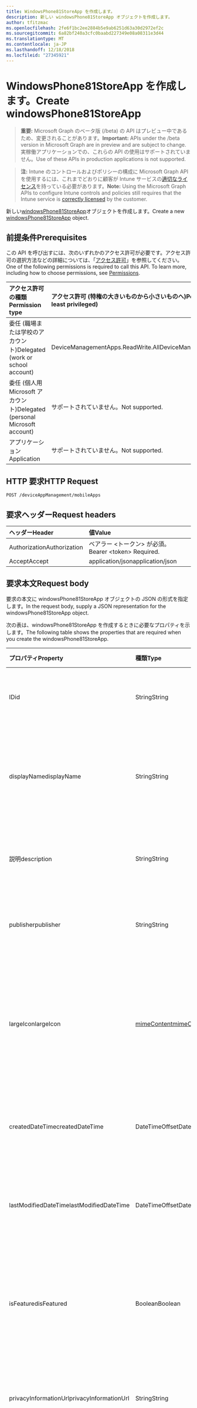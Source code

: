 ```yaml
---
title: WindowsPhone81StoreApp を作成します。
description: 新しい windowsPhone81StoreApp オブジェクトを作成します。
author: tfitzmac
ms.openlocfilehash: 2fe6f1bc2ee2884b5e9ab6251d63a30d2972ef2c
ms.sourcegitcommit: 6a82bf240a3cfc0baabd227349e08a08311e3d44
ms.translationtype: MT
ms.contentlocale: ja-JP
ms.lasthandoff: 12/18/2018
ms.locfileid: "27345921"
---
```

# <a name="create-windowsphone81storeapp"></a><span data-ttu-id="8ce86-103">WindowsPhone81StoreApp を作成します。</span><span class="sxs-lookup"><span data-stu-id="8ce86-103">Create windowsPhone81StoreApp</span></span>

> <span data-ttu-id="8ce86-104">**重要:** Microsoft Graph のベータ版 (/beta) の API はプレビュー中であるため、変更されることがあります。</span><span class="sxs-lookup"><span data-stu-id="8ce86-104">**Important:** APIs under the /beta version in Microsoft Graph are in preview and are subject to change.</span></span> <span data-ttu-id="8ce86-105">実稼働アプリケーションでの、これらの API の使用はサポートされていません。</span><span class="sxs-lookup"><span data-stu-id="8ce86-105">Use of these APIs in production applications is not supported.</span></span>

> <span data-ttu-id="8ce86-106">**注:** Intune のコントロールおよびポリシーの構成に Microsoft Graph API を使用するには、これまでどおりに顧客が Intune サービスの[適切なライセンス](https://go.microsoft.com/fwlink/?linkid=839381)を持っている必要があります。</span><span class="sxs-lookup"><span data-stu-id="8ce86-106">**Note:** Using the Microsoft Graph APIs to configure Intune controls and policies still requires that the Intune service is [correctly licensed](https://go.microsoft.com/fwlink/?linkid=839381) by the customer.</span></span>

<span data-ttu-id="8ce86-107">新しい[windowsPhone81StoreApp](../resources/intune-apps-windowsphone81storeapp.md)オブジェクトを作成します。</span><span class="sxs-lookup"><span data-stu-id="8ce86-107">Create a new [windowsPhone81StoreApp](../resources/intune-apps-windowsphone81storeapp.md) object.</span></span>
## <a name="prerequisites"></a><span data-ttu-id="8ce86-108">前提条件</span><span class="sxs-lookup"><span data-stu-id="8ce86-108">Prerequisites</span></span>
<span data-ttu-id="8ce86-p102">この API を呼び出すには、次のいずれかのアクセス許可が必要です。アクセス許可の選択方法などの詳細については、「[アクセス許可](/graph/permissions-reference)」を参照してください。</span><span class="sxs-lookup"><span data-stu-id="8ce86-p102">One of the following permissions is required to call this API. To learn more, including how to choose permissions, see [Permissions](/graph/permissions-reference).</span></span>

|<span data-ttu-id="8ce86-111">アクセス許可の種類</span><span class="sxs-lookup"><span data-stu-id="8ce86-111">Permission type</span></span>|<span data-ttu-id="8ce86-112">アクセス許可 (特権の大きいものから小さいものへ)</span><span class="sxs-lookup"><span data-stu-id="8ce86-112">Permissions (from most to least privileged)</span></span>|
|:---|:---|
|<span data-ttu-id="8ce86-113">委任 (職場または学校のアカウント)</span><span class="sxs-lookup"><span data-stu-id="8ce86-113">Delegated (work or school account)</span></span>|<span data-ttu-id="8ce86-114">DeviceManagementApps.ReadWrite.All</span><span class="sxs-lookup"><span data-stu-id="8ce86-114">DeviceManagementApps.ReadWrite.All</span></span>|
|<span data-ttu-id="8ce86-115">委任 (個人用 Microsoft アカウント)</span><span class="sxs-lookup"><span data-stu-id="8ce86-115">Delegated (personal Microsoft account)</span></span>|<span data-ttu-id="8ce86-116">サポートされていません。</span><span class="sxs-lookup"><span data-stu-id="8ce86-116">Not supported.</span></span>|
|<span data-ttu-id="8ce86-117">アプリケーション</span><span class="sxs-lookup"><span data-stu-id="8ce86-117">Application</span></span>|<span data-ttu-id="8ce86-118">サポートされていません。</span><span class="sxs-lookup"><span data-stu-id="8ce86-118">Not supported.</span></span>|

## <a name="http-request"></a><span data-ttu-id="8ce86-119">HTTP 要求</span><span class="sxs-lookup"><span data-stu-id="8ce86-119">HTTP Request</span></span>
<!-- {
  "blockType": "ignored"
}
-->
``` http
POST /deviceAppManagement/mobileApps
```

## <a name="request-headers"></a><span data-ttu-id="8ce86-120">要求ヘッダー</span><span class="sxs-lookup"><span data-stu-id="8ce86-120">Request headers</span></span>
|<span data-ttu-id="8ce86-121">ヘッダー</span><span class="sxs-lookup"><span data-stu-id="8ce86-121">Header</span></span>|<span data-ttu-id="8ce86-122">値</span><span class="sxs-lookup"><span data-stu-id="8ce86-122">Value</span></span>|
|:---|:---|
|<span data-ttu-id="8ce86-123">Authorization</span><span class="sxs-lookup"><span data-stu-id="8ce86-123">Authorization</span></span>|<span data-ttu-id="8ce86-124">ベアラー &lt;トークン&gt; が必須。</span><span class="sxs-lookup"><span data-stu-id="8ce86-124">Bearer &lt;token&gt; Required.</span></span>|
|<span data-ttu-id="8ce86-125">Accept</span><span class="sxs-lookup"><span data-stu-id="8ce86-125">Accept</span></span>|<span data-ttu-id="8ce86-126">application/json</span><span class="sxs-lookup"><span data-stu-id="8ce86-126">application/json</span></span>|

## <a name="request-body"></a><span data-ttu-id="8ce86-127">要求本文</span><span class="sxs-lookup"><span data-stu-id="8ce86-127">Request body</span></span>
<span data-ttu-id="8ce86-128">要求の本文に windowsPhone81StoreApp オブジェクトの JSON の形式を指定します。</span><span class="sxs-lookup"><span data-stu-id="8ce86-128">In the request body, supply a JSON representation for the windowsPhone81StoreApp object.</span></span>

<span data-ttu-id="8ce86-129">次の表は、windowsPhone81StoreApp を作成するときに必要なプロパティを示します。</span><span class="sxs-lookup"><span data-stu-id="8ce86-129">The following table shows the properties that are required when you create the windowsPhone81StoreApp.</span></span>

|<span data-ttu-id="8ce86-130">プロパティ</span><span class="sxs-lookup"><span data-stu-id="8ce86-130">Property</span></span>|<span data-ttu-id="8ce86-131">種類</span><span class="sxs-lookup"><span data-stu-id="8ce86-131">Type</span></span>|<span data-ttu-id="8ce86-132">説明</span><span class="sxs-lookup"><span data-stu-id="8ce86-132">Description</span></span>|
|:---|:---|:---|
|<span data-ttu-id="8ce86-133">ID</span><span class="sxs-lookup"><span data-stu-id="8ce86-133">id</span></span>|<span data-ttu-id="8ce86-134">String</span><span class="sxs-lookup"><span data-stu-id="8ce86-134">String</span></span>|<span data-ttu-id="8ce86-135">エンティティのキー。</span><span class="sxs-lookup"><span data-stu-id="8ce86-135">Key of the entity.</span></span> <span data-ttu-id="8ce86-136">[mobileApp](../resources/intune-apps-mobileapp.md) から継承します</span><span class="sxs-lookup"><span data-stu-id="8ce86-136">Inherited from [mobileApp](../resources/intune-apps-mobileapp.md)</span></span>|
|<span data-ttu-id="8ce86-137">displayName</span><span class="sxs-lookup"><span data-stu-id="8ce86-137">displayName</span></span>|<span data-ttu-id="8ce86-138">String</span><span class="sxs-lookup"><span data-stu-id="8ce86-138">String</span></span>|<span data-ttu-id="8ce86-139">管理者が提供またはインポートしたアプリのタイトル。</span><span class="sxs-lookup"><span data-stu-id="8ce86-139">The admin provided or imported title of the app.</span></span> <span data-ttu-id="8ce86-140">[mobileApp](../resources/intune-apps-mobileapp.md) から継承します</span><span class="sxs-lookup"><span data-stu-id="8ce86-140">Inherited from [mobileApp](../resources/intune-apps-mobileapp.md)</span></span>|
|<span data-ttu-id="8ce86-141">説明</span><span class="sxs-lookup"><span data-stu-id="8ce86-141">description</span></span>|<span data-ttu-id="8ce86-142">String</span><span class="sxs-lookup"><span data-stu-id="8ce86-142">String</span></span>|<span data-ttu-id="8ce86-143">アプリの説明。</span><span class="sxs-lookup"><span data-stu-id="8ce86-143">The description of the app.</span></span> <span data-ttu-id="8ce86-144">[mobileApp](../resources/intune-apps-mobileapp.md) から継承します</span><span class="sxs-lookup"><span data-stu-id="8ce86-144">Inherited from [mobileApp](../resources/intune-apps-mobileapp.md)</span></span>|
|<span data-ttu-id="8ce86-145">publisher</span><span class="sxs-lookup"><span data-stu-id="8ce86-145">publisher</span></span>|<span data-ttu-id="8ce86-146">String</span><span class="sxs-lookup"><span data-stu-id="8ce86-146">String</span></span>|<span data-ttu-id="8ce86-147">アプリの発行元。</span><span class="sxs-lookup"><span data-stu-id="8ce86-147">The publisher of the app.</span></span> <span data-ttu-id="8ce86-148">[mobileApp](../resources/intune-apps-mobileapp.md) から継承します</span><span class="sxs-lookup"><span data-stu-id="8ce86-148">Inherited from [mobileApp](../resources/intune-apps-mobileapp.md)</span></span>|
|<span data-ttu-id="8ce86-149">largeIcon</span><span class="sxs-lookup"><span data-stu-id="8ce86-149">largeIcon</span></span>|[<span data-ttu-id="8ce86-150">mimeContent</span><span class="sxs-lookup"><span data-stu-id="8ce86-150">mimeContent</span></span>](../resources/intune-shared-mimecontent.md)|<span data-ttu-id="8ce86-151">アプリの詳細に表示され、アイコンのアップロードに使用される大きなアイコン。</span><span class="sxs-lookup"><span data-stu-id="8ce86-151">The large icon, to be displayed in the app details and used for upload of the icon.</span></span> <span data-ttu-id="8ce86-152">[mobileApp](../resources/intune-apps-mobileapp.md) から継承します</span><span class="sxs-lookup"><span data-stu-id="8ce86-152">Inherited from [mobileApp](../resources/intune-apps-mobileapp.md)</span></span>|
|<span data-ttu-id="8ce86-153">createdDateTime</span><span class="sxs-lookup"><span data-stu-id="8ce86-153">createdDateTime</span></span>|<span data-ttu-id="8ce86-154">DateTimeOffset</span><span class="sxs-lookup"><span data-stu-id="8ce86-154">DateTimeOffset</span></span>|<span data-ttu-id="8ce86-155">アプリが作成された日時。</span><span class="sxs-lookup"><span data-stu-id="8ce86-155">The date and time the app was created.</span></span> <span data-ttu-id="8ce86-156">[mobileApp](../resources/intune-apps-mobileapp.md) から継承します</span><span class="sxs-lookup"><span data-stu-id="8ce86-156">Inherited from [mobileApp](../resources/intune-apps-mobileapp.md)</span></span>|
|<span data-ttu-id="8ce86-157">lastModifiedDateTime</span><span class="sxs-lookup"><span data-stu-id="8ce86-157">lastModifiedDateTime</span></span>|<span data-ttu-id="8ce86-158">DateTimeOffset</span><span class="sxs-lookup"><span data-stu-id="8ce86-158">DateTimeOffset</span></span>|<span data-ttu-id="8ce86-159">アプリが最後に変更された日時。</span><span class="sxs-lookup"><span data-stu-id="8ce86-159">The date and time the app was last modified.</span></span> <span data-ttu-id="8ce86-160">[mobileApp](../resources/intune-apps-mobileapp.md) から継承します</span><span class="sxs-lookup"><span data-stu-id="8ce86-160">Inherited from [mobileApp](../resources/intune-apps-mobileapp.md)</span></span>|
|<span data-ttu-id="8ce86-161">isFeatured</span><span class="sxs-lookup"><span data-stu-id="8ce86-161">isFeatured</span></span>|<span data-ttu-id="8ce86-162">Boolean</span><span class="sxs-lookup"><span data-stu-id="8ce86-162">Boolean</span></span>|<span data-ttu-id="8ce86-163">アプリが管理者のおすすめとしてマークされたかどうかを示す値。[mobileApp](../resources/intune-apps-mobileapp.md) から継承します</span><span class="sxs-lookup"><span data-stu-id="8ce86-163">The value indicating whether the app is marked as featured by the admin. Inherited from [mobileApp](../resources/intune-apps-mobileapp.md)</span></span>|
|<span data-ttu-id="8ce86-164">privacyInformationUrl</span><span class="sxs-lookup"><span data-stu-id="8ce86-164">privacyInformationUrl</span></span>|<span data-ttu-id="8ce86-165">String</span><span class="sxs-lookup"><span data-stu-id="8ce86-165">String</span></span>|<span data-ttu-id="8ce86-166">プライバシーに関する声明の URL。</span><span class="sxs-lookup"><span data-stu-id="8ce86-166">The privacy statement Url.</span></span> <span data-ttu-id="8ce86-167">[mobileApp](../resources/intune-apps-mobileapp.md) から継承します</span><span class="sxs-lookup"><span data-stu-id="8ce86-167">Inherited from [mobileApp](../resources/intune-apps-mobileapp.md)</span></span>|
|<span data-ttu-id="8ce86-168">informationUrl</span><span class="sxs-lookup"><span data-stu-id="8ce86-168">informationUrl</span></span>|<span data-ttu-id="8ce86-169">String</span><span class="sxs-lookup"><span data-stu-id="8ce86-169">String</span></span>|<span data-ttu-id="8ce86-170">詳細情報の URL。</span><span class="sxs-lookup"><span data-stu-id="8ce86-170">The more information Url.</span></span> <span data-ttu-id="8ce86-171">[mobileApp](../resources/intune-apps-mobileapp.md) から継承します</span><span class="sxs-lookup"><span data-stu-id="8ce86-171">Inherited from [mobileApp](../resources/intune-apps-mobileapp.md)</span></span>|
|<span data-ttu-id="8ce86-172">owner</span><span class="sxs-lookup"><span data-stu-id="8ce86-172">owner</span></span>|<span data-ttu-id="8ce86-173">String</span><span class="sxs-lookup"><span data-stu-id="8ce86-173">String</span></span>|<span data-ttu-id="8ce86-174">アプリの所有者。</span><span class="sxs-lookup"><span data-stu-id="8ce86-174">The owner of the app.</span></span> <span data-ttu-id="8ce86-175">[mobileApp](../resources/intune-apps-mobileapp.md) から継承します</span><span class="sxs-lookup"><span data-stu-id="8ce86-175">Inherited from [mobileApp](../resources/intune-apps-mobileapp.md)</span></span>|
|<span data-ttu-id="8ce86-176">developer</span><span class="sxs-lookup"><span data-stu-id="8ce86-176">developer</span></span>|<span data-ttu-id="8ce86-177">String</span><span class="sxs-lookup"><span data-stu-id="8ce86-177">String</span></span>|<span data-ttu-id="8ce86-178">アプリの開発者。</span><span class="sxs-lookup"><span data-stu-id="8ce86-178">The developer of the app.</span></span> <span data-ttu-id="8ce86-179">[mobileApp](../resources/intune-apps-mobileapp.md) から継承します</span><span class="sxs-lookup"><span data-stu-id="8ce86-179">Inherited from [mobileApp](../resources/intune-apps-mobileapp.md)</span></span>|
|<span data-ttu-id="8ce86-180">notes</span><span class="sxs-lookup"><span data-stu-id="8ce86-180">notes</span></span>|<span data-ttu-id="8ce86-181">String</span><span class="sxs-lookup"><span data-stu-id="8ce86-181">String</span></span>|<span data-ttu-id="8ce86-182">アプリ用のメモ。</span><span class="sxs-lookup"><span data-stu-id="8ce86-182">Notes for the app.</span></span> <span data-ttu-id="8ce86-183">[mobileApp](../resources/intune-apps-mobileapp.md) から継承します</span><span class="sxs-lookup"><span data-stu-id="8ce86-183">Inherited from [mobileApp](../resources/intune-apps-mobileapp.md)</span></span>|
|<span data-ttu-id="8ce86-184">uploadState</span><span class="sxs-lookup"><span data-stu-id="8ce86-184">uploadState</span></span>|<span data-ttu-id="8ce86-185">Int32</span><span class="sxs-lookup"><span data-stu-id="8ce86-185">Int32</span></span>|<span data-ttu-id="8ce86-186">アップロードの状態です。</span><span class="sxs-lookup"><span data-stu-id="8ce86-186">The upload state.</span></span> <span data-ttu-id="8ce86-187">[mobileApp](../resources/intune-apps-mobileapp.md) から継承します</span><span class="sxs-lookup"><span data-stu-id="8ce86-187">Inherited from [mobileApp](../resources/intune-apps-mobileapp.md)</span></span>|
|<span data-ttu-id="8ce86-188">publishingState</span><span class="sxs-lookup"><span data-stu-id="8ce86-188">publishingState</span></span>|[<span data-ttu-id="8ce86-189">mobileAppPublishingState</span><span class="sxs-lookup"><span data-stu-id="8ce86-189">mobileAppPublishingState</span></span>](../resources/intune-apps-mobileapppublishingstate.md)|<span data-ttu-id="8ce86-190">アプリの発行の状態。</span><span class="sxs-lookup"><span data-stu-id="8ce86-190">The publishing state for the app.</span></span> <span data-ttu-id="8ce86-191">アプリが発行されていない限り、アプリを割り当てることができません。</span><span class="sxs-lookup"><span data-stu-id="8ce86-191">The app cannot be assigned unless the app is published.</span></span> <span data-ttu-id="8ce86-192">[MobileApp](../resources/intune-apps-mobileapp.md)から継承されます。</span><span class="sxs-lookup"><span data-stu-id="8ce86-192">Inherited from [mobileApp](../resources/intune-apps-mobileapp.md).</span></span> <span data-ttu-id="8ce86-193">可能な値は、`notPublished`、`processing`、`published` です。</span><span class="sxs-lookup"><span data-stu-id="8ce86-193">Possible values are: `notPublished`, `processing`, `published`.</span></span>|
|<span data-ttu-id="8ce86-194">appStoreUrl</span><span class="sxs-lookup"><span data-stu-id="8ce86-194">appStoreUrl</span></span>|<span data-ttu-id="8ce86-195">String</span><span class="sxs-lookup"><span data-stu-id="8ce86-195">String</span></span>|<span data-ttu-id="8ce86-196">8.1 の Windows Phone アプリケーション ストアの URL です。</span><span class="sxs-lookup"><span data-stu-id="8ce86-196">The Windows Phone 8.1 app store URL.</span></span>|



## <a name="response"></a><span data-ttu-id="8ce86-197">応答</span><span class="sxs-lookup"><span data-stu-id="8ce86-197">Response</span></span>
<span data-ttu-id="8ce86-198">かどうかは成功すると、このメソッドが返されます、`201 Created`応答コードおよび応答の本文に[windowsPhone81StoreApp](../resources/intune-apps-windowsphone81storeapp.md)オブジェクトです。</span><span class="sxs-lookup"><span data-stu-id="8ce86-198">If successful, this method returns a `201 Created` response code and a [windowsPhone81StoreApp](../resources/intune-apps-windowsphone81storeapp.md) object in the response body.</span></span>

## <a name="example"></a><span data-ttu-id="8ce86-199">例</span><span class="sxs-lookup"><span data-stu-id="8ce86-199">Example</span></span>
### <a name="request"></a><span data-ttu-id="8ce86-200">要求</span><span class="sxs-lookup"><span data-stu-id="8ce86-200">Request</span></span>
<span data-ttu-id="8ce86-201">以下は、要求の例です。</span><span class="sxs-lookup"><span data-stu-id="8ce86-201">Here is an example of the request.</span></span>
``` http
POST https://graph.microsoft.com/beta/deviceAppManagement/mobileApps
Content-type: application/json
Content-length: 727

{
  "@odata.type": "#microsoft.graph.windowsPhone81StoreApp",
  "displayName": "Display Name value",
  "description": "Description value",
  "publisher": "Publisher value",
  "largeIcon": {
    "@odata.type": "microsoft.graph.mimeContent",
    "type": "Type value",
    "value": "dmFsdWU="
  },
  "lastModifiedDateTime": "2017-01-01T00:00:35.1329464-08:00",
  "isFeatured": true,
  "privacyInformationUrl": "https://example.com/privacyInformationUrl/",
  "informationUrl": "https://example.com/informationUrl/",
  "owner": "Owner value",
  "developer": "Developer value",
  "notes": "Notes value",
  "uploadState": 11,
  "publishingState": "processing",
  "appStoreUrl": "https://example.com/appStoreUrl/"
}
```

### <a name="response"></a><span data-ttu-id="8ce86-202">応答</span><span class="sxs-lookup"><span data-stu-id="8ce86-202">Response</span></span>
<span data-ttu-id="8ce86-p117">以下は、応答の例です。注:簡潔にするために、ここに示す応答オブジェクトは切り詰められている場合があります。すべてのプロパティは実際の呼び出しから返されます。</span><span class="sxs-lookup"><span data-stu-id="8ce86-p117">Here is an example of the response. Note: The response object shown here may be truncated for brevity. All of the properties will be returned from an actual call.</span></span>
``` http
HTTP/1.1 201 Created
Content-Type: application/json
Content-Length: 835

{
  "@odata.type": "#microsoft.graph.windowsPhone81StoreApp",
  "id": "f68ce6a1-e6a1-f68c-a1e6-8cf6a1e68cf6",
  "displayName": "Display Name value",
  "description": "Description value",
  "publisher": "Publisher value",
  "largeIcon": {
    "@odata.type": "microsoft.graph.mimeContent",
    "type": "Type value",
    "value": "dmFsdWU="
  },
  "createdDateTime": "2017-01-01T00:02:43.5775965-08:00",
  "lastModifiedDateTime": "2017-01-01T00:00:35.1329464-08:00",
  "isFeatured": true,
  "privacyInformationUrl": "https://example.com/privacyInformationUrl/",
  "informationUrl": "https://example.com/informationUrl/",
  "owner": "Owner value",
  "developer": "Developer value",
  "notes": "Notes value",
  "uploadState": 11,
  "publishingState": "processing",
  "appStoreUrl": "https://example.com/appStoreUrl/"
}
```






